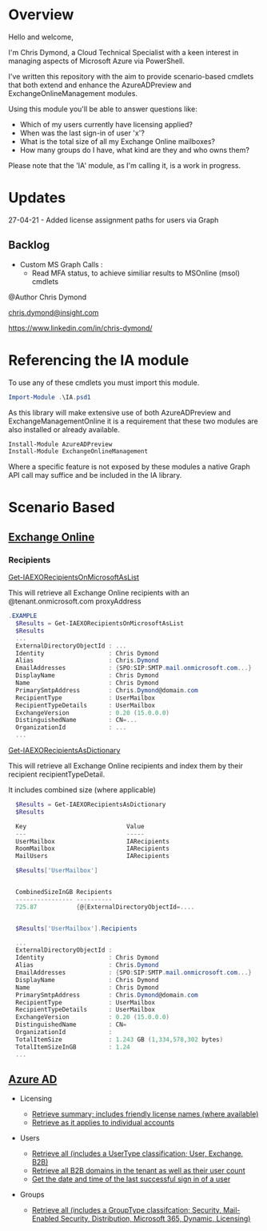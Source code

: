 # Overview

Hello and welcome,

I'm Chris Dymond, a Cloud Technical Specialist with a keen interest in managing aspects of Microsoft Azure via PowerShell.

I've written this repository with the aim to provide scenario-based cmdlets that both extend and enhance the AzureADPreview and ExchangeOnlineManagement modules.

Using this module you'll be able to answer questions like:

- Which of my users currently have licensing applied?
- When was the last sign-in of user 'x'?
- What is the total size of all my Exchange Online mailboxes?
- How many groups do I have, what kind are they and who owns them?

Please note that the 'IA' module, as I'm calling it, is a work in progress.

# Updates

27-04-21 - Added license assignment paths for users via Graph

## Backlog

- Custom MS Graph Calls :
  - Read MFA status, to achieve similiar results to MSOnline (msol) cmdlets

@Author Chris Dymond

chris.dymond@insight.com

https://www.linkedin.com/in/chris-dymond/

# Referencing the IA module

To use any of these cmdlets you must import this module.

```powershell
Import-Module .\IA.psd1
```

As this library will make extensive use of both AzureADPreview and ExchangeManagementOnline it is a requirement that these two modules are also installed or already available.

```powershell
Install-Module AzureADPreview
Install-Module ExchangeOnlineManagement
```

Where a specific feature is not exposed by these modules a native Graph API call may suffice and be included in the IA library.

# Scenario Based

## [Exchange Online](EXO/README.md)

### Recipients

[Get-IAEXORecipientsOnMicrosoftAsList](/EXO/README.md#Get-IAEXORecipientsOnMicrosoftAsList)

This will retrieve all Exchange Online recipients with an @tenant.onmicrosoft.com proxyAddress

```powershell
.EXAMPLE
  $Results = Get-IAEXORecipientsOnMicrosoftAsList
  $Results
  ...
  ExternalDirectoryObjectId : ...
  Identity                  : Chris Dymond
  Alias                     : Chris.Dymond
  EmailAddresses            : {SPO:SIP:SMTP.mail.onmicrosoft.com...}
  DisplayName               : Chris Dymond
  Name                      : Chris Dymond
  PrimarySmtpAddress        : Chris.Dymond@domain.com
  RecipientType             : UserMailbox
  RecipientTypeDetails      : UserMailbox
  ExchangeVersion           : 0.20 (15.0.0.0)
  DistinguishedName         : CN=...
  OrganizationId            : ...
  ...
```

[Get-IAEXORecipientsAsDictionary](/EXO/README.md#Get-IAEXORecipientsAsDictionary)

This will retrieve all Exchange Online recipients and index them by their recipient recipientTypeDetail.

It includes combined size (where applicable)

```powershell
  $Results = Get-IAEXORecipientsAsDictionary
  $Results

  Key                            Value
  ---                            -----
  UserMailbox                    IARecipients
  RoomMailbox                    IARecipients
  MailUsers                      IARecipients

  $Results['UserMailbox']


  CombinedSizeInGB Recipients
  ---------------- ----------
  725.87           {@{ExternalDirectoryObjectId=....


  $Results['UserMailbox'].Recipients

  ...
  ExternalDirectoryObjectId :
  Identity                  : Chris Dymond
  Alias                     : Chris.Dymond
  EmailAddresses            : {SPO:SIP:SMTP.mail.onmicrosoft.com...}
  DisplayName               : Chris Dymond
  Name                      : Chris Dymond
  PrimarySmtpAddress        : Chris.Dymond@domain.com
  RecipientType             : UserMailbox
  RecipientTypeDetails      : UserMailbox
  ExchangeVersion           : 0.20 (15.0.0.0)
  DistinguishedName         : CN=
  OrganizationId            :
  TotalItemSize             : 1.243 GB (1,334,578,302 bytes)
  TotalItemSizeInGB         : 1.24
  ...
```
## [Azure AD](AzureAD/README.md)

- Licensing

  - [Retrieve summary; includes friendly license names (where available)](/AzureAD/README.md#Get-IAAzureADLicensesAsList)
  - [Retrieve as it applies to individual accounts](/AzureAD/README.md#Get-IAAzureADLicensesWithUsersAsList)

- Users

  - [Retrieve all (includes a UserType classification; User, Exchange, B2B)](/AzureAD/README.md#Get-IAAzureADUsersAsList)
  - [Retrieve all B2B domains in the tenant as well as their user count](/AzureAD/README.md#Get-IAAzureADGuestUserDomainsAsDictionary)
  - [Get the date and time of the last successful sign in of a user](/AzureAD/README.md#Get-IAAzureADUserLastSignInAsDateTime)

- Groups
  - [Retrieve all (includes a GroupType classifcation; Security, Mail-Enabled Security, Distribution, Microsoft 365, Dynamic, Licensing)](/AzureAD/README.md#Get-IAAzureADGroupsAsList)
